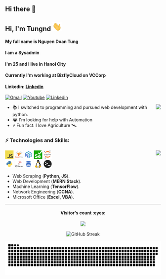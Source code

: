 ## Hi there 👋

<!--
**tungdoan147/tungdoan147** is a ✨ _special_ ✨ repository because its `README.md` (this file) appears on your GitHub profile.

Here are some ideas to get you started:

- 🔭 I’m currently working on ...
- 🌱 I’m currently learning ...
- 👯 I’m looking to collaborate on ...
- 🤔 I’m looking for help with ...
- 💬 Ask me about ...
- 📫 How to reach me: ...
- 😄 Pronouns: ...
- ⚡ Fun fact: ...
-->
<h2> Hi, I'm Tungnd <img src="https://raw.githubusercontent.com/ABSphreak/ABSphreak/master/gifs/Hi.gif" width="30"></h2>

#### My full name is Nguyen Doan Tung
#### I am a Sysadmin
#### I'm 25 and I live in Hanoi City
#### Currently I'm working at BizflyCloud on VCCorp
#### Linkedin:  [Linkedin](https://www.linkedin.com/in/%C4%91%E1%BB%97-duy-hi%E1%BB%87u-604615181/)

[![Gmail](https://img.shields.io/twitter/url?label=Gmail&logo=gmail&url=https://gmail.com)](mailto:doduyhieu12091998@gmail.com)
[![Youtube](https://img.shields.io/twitter/url?label=Youtube&logo=youtube&url=https://youtube.com/channel/UC8CclPhBacQS6fqWzVERgtA)](https://www.youtube.com/channel/UC8CclPhBacQS6fqWzVERgtA)
[![Linkedin](https://img.shields.io/twitter/url?label=Linkedin&logo=linkedin&url=https://linkedin.com/in/quankun)](https://www.linkedin.com/in/%C4%91%E1%BB%97-duy-hi%E1%BB%87u-604615181/)
<!-- [![GoogleScholar](https://img.shields.io/twitter/url?label=Scholar&logo=GoogleScholar&url=https://scholar.google.com.au/citations?user=LXP8FJcAAAAJ)](https://scholar.google.com.au/citations?user=LXP8FJcAAAAJ) -->
<img align='right' src="https://bad-apple-github-readme.vercel.app/api?username=ntvanank1250&show_bg=1&show_icons=true">

- 📚 I switched to programming and pursued web development with python.
- 😭 I'm looking for help with Automation
- ⚡ Fun fact: I love Agriculture 🛰️.

### ⚡ Technologies and Skills:  

<a href="https://github.com/anuraghazra/github-readme-stats" target="_blank">
  <img align="right" src="https://github-readme-stats.vercel.app/api/top-langs/?username=tungdoan147&hide=jupyter%20notebook,html&langs_count=9&layout=compact" />
</a>

<code><img height="27" src="https://raw.githubusercontent.com/github/explore/main/topics/javascript/javascript.png"></code>
<code><img height="27" src="https://raw.githubusercontent.com/github/explore/main/topics/tensorflow/tensorflow.png"></code>
<code><img height="27" src="https://raw.githubusercontent.com/github/explore/main/topics/numpy/numpy.png"></code>
<code><img height="27" src="https://raw.githubusercontent.com/github/explore/main/topics/selenium/selenium.png"></code>
<code><img height="27" src="https://raw.githubusercontent.com/github/explore/main/topics/jupyter-notebook/jupyter-notebook.png"></code><br>
<code><img height="27" src="https://raw.githubusercontent.com/github/explore/main/topics/python/python.png"></code>
<code><img height="27" src="https://raw.githubusercontent.com/github/explore/main/topics/sql-server/sql-server.png"></code>
<code><img height="27" src="https://raw.githubusercontent.com/github/explore/main/topics/sql/sql.png"></code>
<code><img height="27" src="https://raw.githubusercontent.com/github/explore/main/topics/linux/linux.png"></code>
<code><img height="27" src="https://raw.githubusercontent.com/github/explore/main/topics/terminal/terminal.png"></code>

- Web Scraping (**Python, JS**).
- Web Development (**MERN Stack**).
- Machine Learning (**TensorFlow**).
- Network Engineering (**CCNA**).
- Microsoft Office (**Excel, VBA**).

<hr/>
<h4 align="center">Visitor's count :eyes:</h4>
<p align="center"><img src="https://profile-counter.glitch.me/ntvananh1250/count.svg"/></p>
<p align="center"><img src="https://streak-stats.demolab.com/demo/preview.php?user=tungdoan147&theme=dark" alt="GitHub Streak" /></p>

<!-- <div align="center">  
  <a href="https://spotify-github-profile.vercel.app/api/view?uid=i8b47ov090ya1zkatwz37yyqe&redirect=true" target="_blank">
    <img src="https://spotify-github-profile.vercel.app/api/view?uid=i8b47ov090ya1zkatwz37yyqe&show_offline=false&bar_color_cover=true"/>
  </a>
</div> -->
![snake](https://github.com/tungdoan147/tungdoan147/blob/main/images/github-snake.svg)

